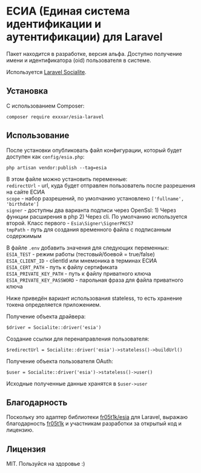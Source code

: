 # ЕСИА (Единая система идентификации и аутентификации) для Laravel
Пакет находится в разработке, версия альфа. Доступно получение имени и идентификатора (oid) пользователя в системе.

Используется [Laravel Socialite](https://github.com/laravel/socialite/).

## Установка
С использованием Composer:
```
composer require exxxar/esia-laravel
```

## Использование
После установки опубликовать файл конфигурации, который будет доступен как ```config/esia.php```:
```
php artisan vendor:publish --tag=esia
```
В этом файле можно установить переменные:  
```redirectUrl``` - url, куда будет отправлен пользователь после разрешения на сайте ЕСИА  
```scope``` - набор разрешений, по умолчанию установлено ```['fullname', 'birthdate']```  
```signer``` - доступны два варианта подписи через OpenSsl: 1) Через функции расширения в php 2) Через cli. По умолчанию используется второй. Класс первого - ```Esia\Signer\SignerPKCS7```  
```tmpPath``` - путь для создания временного файла с подписанным содержимым

В файле ```.env``` добавить значения для следующих переменных:  
```ESIA_TEST``` - режим работы (тестовый/боевой = true/false)  
```ESIA_CLIENT_ID``` - clientId или мнемоника в терминах ЕСИА  
```ESIA_CERT_PATH``` - путь к файлу сертификата  
```ESIA_PRIVATE_KEY_PATH``` - путь к файлу приватного ключа  
```ESIA_PRIVATE_KEY_PASSWORD``` - парольная фраза для файла приватного ключа

Ниже приведён вариант использования stateless, то есть хранение токена определяется приложением.

Получение объекта драйвера:
```
$driver = Socialite::driver('esia')
```

Создание ссылки для перенаправления пользователя:
```
$redirectUrl = Socialite::driver('esia')->stateless()->buildUrl()
```

Получение объекта пользователя OAuth:
```
$user = Socialite::driver('esia')->stateless()->user()
```
Исходные полученные данные хранятся в ```$user->user```

## Благодарность
Поскольку это адаптер библиотеки [fr05t1k/esia](https://github.com/fr05t1k/esia) для Laravel, выражаю благодарность [fr05t1k](https://github.com/fr05t1k) и участникам разработки за открытый код и лицензию.

## Лицензия
MIT.
Пользуйся на здоровье :)
